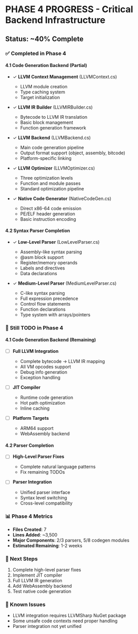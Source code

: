 # PHASE 4 PROGRESS - Critical Backend Infrastructure

## Status: ~40% Complete

### ✅ Completed in Phase 4

#### 4.1 Code Generation Backend (Partial)
- ✓ **LLVM Context Management** (LLVMContext.cs)
  - LLVM module creation
  - Type caching system
  - Target initialization
  
- ✓ **LLVM IR Builder** (LLVMIRBuilder.cs)
  - Bytecode to LLVM IR translation
  - Basic block management
  - Function generation framework
  
- ✓ **LLVM Backend** (LLVMBackend.cs)
  - Main code generation pipeline
  - Output format support (object, assembly, bitcode)
  - Platform-specific linking
  
- ✓ **LLVM Optimizer** (LLVMOptimizer.cs)
  - Three optimization levels
  - Function and module passes
  - Standard optimization pipeline
  
- ✓ **Native Code Generator** (NativeCodeGen.cs)
  - Direct x86-64 code emission
  - PE/ELF header generation
  - Basic instruction encoding

#### 4.2 Syntax Parser Completion
- ✓ **Low-Level Parser** (LowLevelParser.cs)
  - Assembly-like syntax parsing
  - @asm block support
  - Register/memory operands
  - Labels and directives
  - Data declarations
  
- ✓ **Medium-Level Parser** (MediumLevelParser.cs)
  - C-like syntax parsing
  - Full expression precedence
  - Control flow statements
  - Function declarations
  - Type system with arrays/pointers

### 🚧 Still TODO in Phase 4

#### 4.1 Code Generation Backend (Remaining)
- [ ] **Full LLVM Integration**
  - Complete bytecode → LLVM IR mapping
  - All VM opcodes support
  - Debug info generation
  - Exception handling
  
- [ ] **JIT Compiler**
  - Runtime code generation
  - Hot path optimization
  - Inline caching
  
- [ ] **Platform Targets**
  - ARM64 support
  - WebAssembly backend

#### 4.2 Parser Completion
- [ ] **High-Level Parser Fixes**
  - Complete natural language patterns
  - Fix remaining TODOs
  
- [ ] **Parser Integration**
  - Unified parser interface
  - Syntax level switching
  - Cross-level compatibility

### 📊 Phase 4 Metrics
- **Files Created**: 7
- **Lines Added**: ~3,500
- **Major Components**: 2/3 parsers, 5/8 codegen modules
- **Estimated Remaining**: 1-2 weeks

### 🎯 Next Steps
1. Complete high-level parser fixes
2. Implement JIT compiler
3. Full LLVM IR generation
4. Add WebAssembly backend
5. Test native code generation

### 🐛 Known Issues
- LLVM integration requires LLVMSharp NuGet package
- Some unsafe code contexts need proper handling
- Parser integration not yet unified 